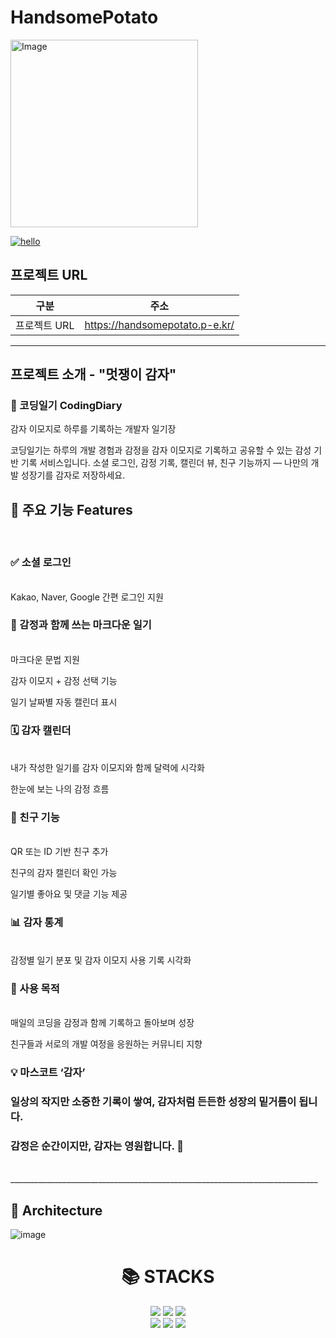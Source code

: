 # **HandsomePotato**
<img width="300" height="300" alt="Image" src="https://github.com/user-attachments/assets/a1cc7226-ac8d-4831-82cc-6761ced7be6d" />
<br>

[![hello](https://myhits.vercel.app/api/hit/https%3A%2F%2Fmyhits.vercel.app?color=blue&label=hello&size=small)](https://myhits.vercel.app)
## 프로젝트 URL
| 구분       | 주소                                                        |
|----------|-------------------------------------------------------------|
| 프로젝트 URL | https://handsomepotato.p-e.kr/ |
_____________________________________________________________________________
## 프로젝트 소개 - "멋쟁이 감자"

### 🥔 코딩일기 CodingDiary
감자 이모지로 하루를 기록하는 개발자 일기장

코딩일기는 하루의 개발 경험과 감정을 감자 이모지로 기록하고 공유할 수 있는 감성 기반 기록 서비스입니다. 소셜 로그인, 감정 기록, 캘린더 뷰, 친구 기능까지 — 나만의 개발 성장기를 감자로 저장하세요.

## 🚀 **주요 기능 Features**
<br>

### **✅ 소셜 로그인**
<br>
Kakao, Naver, Google 간편 로그인 지원

### **📝 감정과 함께 쓰는 마크다운 일기**
<br>
마크다운 문법 지원

감자 이모지 + 감정 선택 기능

일기 날짜별 자동 캘린더 표시

### **🗓️ 감자 캘린더**
<br>
내가 작성한 일기를 감자 이모지와 함께 달력에 시각화

한눈에 보는 나의 감정 흐름

### **👫 친구 기능**
<br>
QR 또는 ID 기반 친구 추가

친구의 감자 캘린더 확인 가능

일기별 좋아요 및 댓글 기능 제공

### **📊 감자 통계**
<br>
감정별 일기 분포 및 감자 이모지 사용 기록 시각화

### **🌱 사용 목적**
<br>
매일의 코딩을 감정과 함께 기록하고 돌아보며 성장

친구들과 서로의 개발 여정을 응원하는 커뮤니티 지향

### 💡 마스코트 ‘감자’
### 일상의 작지만 소중한 기록이 쌓여, 감자처럼 든든한 성장의 밑거름이 됩니다.
### 감정은 순간이지만, 감자는 영원합니다. 🥔
<br>
_____________________________________________________________________________

## **🔱 Architecture**
![image](https://github.com/user-attachments/assets/ebd7d482-97b5-454d-be5d-1073682e4c90)
<div align=center><h1>📚 STACKS</h1></div>

<div align=center> 
    <img src="https://img.shields.io/badge/python-4169e1?style=for-the-badge&logo=python&logoColor=white"> 
    <img src="https://img.shields.io/badge/django-092E20?style=for-the-badge&logo=django&logoColor=white">
    <img src="https://img.shields.io/badge/github-181717?style=for-the-badge&logo=github&logoColor=white">
    <br>
    <img src="https://img.shields.io/badge/git-F05032?style=for-the-badge&logo=git&logoColor=white"> 
    <img src="https://img.shields.io/badge/postgresql-4479A1?style=for-the-badge&logo=postgresql&logoColor=white">
    <img src="https://img.shields.io/badge/amazonaws-232F3E?style=for-the-badge&logo=amazonaws&logoColor=white">
